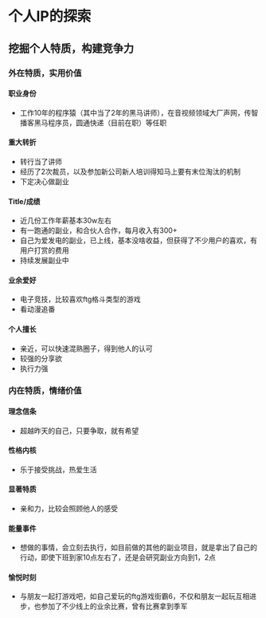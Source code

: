 # 个人IP的探索

## 挖掘个人特质，构建竞争力

### 外在特质，实用价值

#### 职业身份

- 工作10年的程序猿（其中当了2年的黑马讲师），在音视频领域大厂声网，传智播客黑马程序员，圆通快递（目前在职）等任职

#### 重大转折

- 转行当了讲师
- 经历了2次裁员，以及参加新公司新人培训得知马上要有末位淘汰的机制
- 下定决心做副业

#### Title/成绩

- 近几份工作年薪基本30w左右
- 有一跑通的副业，和合伙人合作，每月收入有300+
- 自己为爱发电的副业，已上线，基本没啥收益，但获得了不少用户的喜欢，有用户打赏的费用
- 持续发展副业中

#### 业余爱好

- 电子竞技，比较喜欢ftg格斗类型的游戏
- 看动漫追番

#### 个人擅长

- 亲近，可以快速混熟圈子，得到他人的认可
- 较强的分享欲
- 执行力强

### 内在特质，情绪价值

#### 理念信条

- 超越昨天的自己，只要争取，就有希望

#### 性格内核

- 乐于接受挑战，热爱生活

#### 显著特质

- 亲和力，比较会照顾他人的感受

#### 能量事件

- 想做的事情，会立刻去执行，如目前做的其他的副业项目，就是拿出了自己的行动，即使下班到家10点左右了，还是会研究副业方向到1，2点

#### 愉悦时刻

- 与朋友一起打游戏吧，如自己爱玩的ftg游戏街霸6，不仅和朋友一起玩互相进步，也参加了不少线上的业余比赛，曾有比赛拿到季军